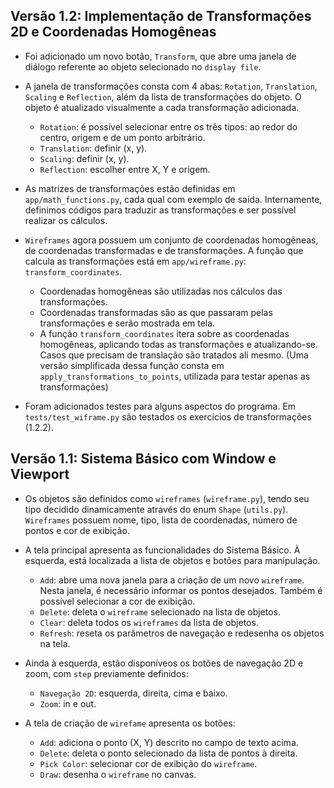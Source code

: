 ## Versão 1.2: Implementação de Transformações 2D e Coordenadas Homogêneas

* Foi adicionado um novo botão, `Transform`, que abre uma janela de diálogo referente ao objeto selecionado no `display file`.

* A janela de transformações consta com 4 abas: `Rotation`, `Translation`, `Scaling` e `Reflection`, além da lista de transformações do objeto. O objeto é atualizado visualmente a cada transformação adicionada.

    - `Rotation`: é possível selecionar entre os três tipos: ao redor do centro, origem e de um ponto arbitrário.
    - `Translation`: definir (x, y).
    - `Scaling`: definir (x, y).
    - `Reflection`: escolher entre X, Y e origem.

* As matrizes de transformações estão definidas em `app/math_functions.py`, cada qual com exemplo de saída. Internamente, definimos códigos para traduzir as transformações e ser possível realizar os cálculos.

* `Wireframes` agora possuem um conjunto de coordenadas homogêneas, de coordenadas transformadas e de transformações. A função que calcula as transformações está em `app/wireframe.py`: `transform_coordinates`.

    - Coordenadas homogêneas são utilizadas nos cálculos das transformações.
    - Coordenadas transformadas são as que passaram pelas transformações e serão mostrada em tela.
    - A função `transform_coordinates` itera sobre as coordenadas homogêneas, aplicando todas as transformações e atualizando-se. Casos que precisam de translação são tratados ali mesmo. (Uma versão simplificada dessa função consta em `apply_transformations_to_points`, utilizada para testar apenas as transformações)

* Foram adicionados testes para alguns aspectos do programa. Em `tests/test_wiframe.py` são testados os exercícios de transformações (1.2.2).

## Versão 1.1: Sistema Básico com Window e Viewport

* Os objetos são definidos como `wireframes` (`wireframe.py`), tendo seu tipo decidido dinamicamente através do enum `Shape` (`utils.py`). `Wireframes` possuem nome, tipo, lista de coordenadas, número de pontos e cor de exibição.

* A tela principal apresenta as funcionalidades do Sistema Básico. À esquerda, está localizada a lista de objetos e botões para manipulação.
    - `Add`: abre uma nova janela para a criação de um novo `wireframe`. Nesta janela, é necessário informar os pontos desejados. Também é possível selecionar a cor de exibição.
    - `Delete`: deleta o `wireframe` selecionado na lista de objetos.
    - `Clear`: deleta todos os `wireframes` da lista de objetos.
    - `Refresh`: reseta os parâmetros de navegação e redesenha os objetos na tela.

* Ainda à esquerda, estão disponíveos os botões de navegação 2D e zoom, com `step` previamente definidos:
    - `Navegação 2D`: esquerda, direita, cima e baixo.
    - `Zoom`: in e out.

* A tela de criação de `wirefame` apresenta os botões:
    - `Add`: adiciona o ponto (X, Y) descrito no campo de texto acima.
    - `Delete`: deleta o ponto selecionado da lista de pontos à direita.
    - `Pick Color`: selecionar cor de exibição do `wireframe`.
    - `Draw`: desenha o `wireframe` no canvas.
